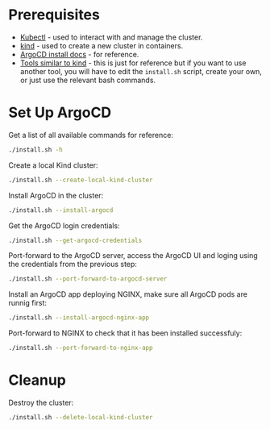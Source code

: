 # Prerequisites

- [Kubectl](https://kubernetes.io/docs/tasks/tools/#kubectl) - used to interact with and manage the cluster.
- [kind](https://kind.sigs.k8s.io/docs/user/quick-start/#installation) - used to create a new cluster in containers.
- [ArgoCD install docs](https://argo-cd.readthedocs.io/en/stable/operator-manual/installation/) - for reference.
- [Tools similar to kind](https://kubernetes.io/docs/tasks/tools/) - this is just for reference but if you want to use another tool, you will have to edit the `install.sh` script, create your own, or just use the relevant bash commands.

# Set Up ArgoCD

Get a list of all available commands for reference:

```bash
./install.sh -h
```

Create a local Kind cluster:

```bash
./install.sh --create-local-kind-cluster
```

Install ArgoCD in the cluster:

```bash
./install.sh --install-argocd
```

Get the ArgoCD login credentials:

```bash
./install.sh --get-argocd-credentials
```

Port-forward to the ArgoCD server, access the ArgoCD UI and loging using the credentials from the previous step:

```bash
./install.sh --port-forward-to-argocd-server
```

Install an ArgoCD app deploying NGINX, make sure all ArgoCD pods are runnig first:

```bash
./install.sh --install-argocd-nginx-app
```

Port-forward to NGINX to check that it has been installed successfuly:

```bash
./install.sh --port-forward-to-nginx-app
```

# Cleanup

Destroy the cluster:

```bash
./install.sh --delete-local-kind-cluster
```
